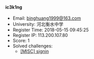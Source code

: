#### ic3k1ng  

* Email: binghuang1999@163.com  
* University: 河北衡水中学  
* Register Time: 2018-05-15 09:45:25  
* Register IP: 113.200.107.80  
* Score: 1  
* Solved challenges: 
  * [[MISC] signin](https://github.com/SniperOJ/Challenges/blob/master/misc/signin.json)  
